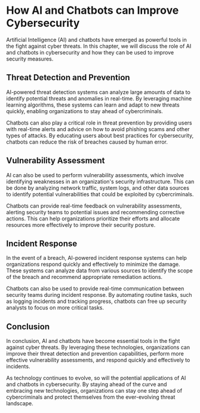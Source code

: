 How AI and Chatbots can Improve Cybersecurity
======================================================================================================

Artificial Intelligence (AI) and chatbots have emerged as powerful tools in the fight against cyber threats. In this chapter, we will discuss the role of AI and chatbots in cybersecurity and how they can be used to improve security measures.

Threat Detection and Prevention
-------------------------------

AI-powered threat detection systems can analyze large amounts of data to identify potential threats and anomalies in real-time. By leveraging machine learning algorithms, these systems can learn and adapt to new threats quickly, enabling organizations to stay ahead of cybercriminals.

Chatbots can also play a critical role in threat prevention by providing users with real-time alerts and advice on how to avoid phishing scams and other types of attacks. By educating users about best practices for cybersecurity, chatbots can reduce the risk of breaches caused by human error.

Vulnerability Assessment
------------------------

AI can also be used to perform vulnerability assessments, which involve identifying weaknesses in an organization's security infrastructure. This can be done by analyzing network traffic, system logs, and other data sources to identify potential vulnerabilities that could be exploited by cybercriminals.

Chatbots can provide real-time feedback on vulnerability assessments, alerting security teams to potential issues and recommending corrective actions. This can help organizations prioritize their efforts and allocate resources more effectively to improve their security posture.

Incident Response
-----------------

In the event of a breach, AI-powered incident response systems can help organizations respond quickly and effectively to minimize the damage. These systems can analyze data from various sources to identify the scope of the breach and recommend appropriate remediation actions.

Chatbots can also be used to provide real-time communication between security teams during incident response. By automating routine tasks, such as logging incidents and tracking progress, chatbots can free up security analysts to focus on more critical tasks.

Conclusion
----------

In conclusion, AI and chatbots have become essential tools in the fight against cyber threats. By leveraging these technologies, organizations can improve their threat detection and prevention capabilities, perform more effective vulnerability assessments, and respond quickly and effectively to incidents.

As technology continues to evolve, so will the potential applications of AI and chatbots in cybersecurity. By staying ahead of the curve and embracing new technologies, organizations can stay one step ahead of cybercriminals and protect themselves from the ever-evolving threat landscape.
